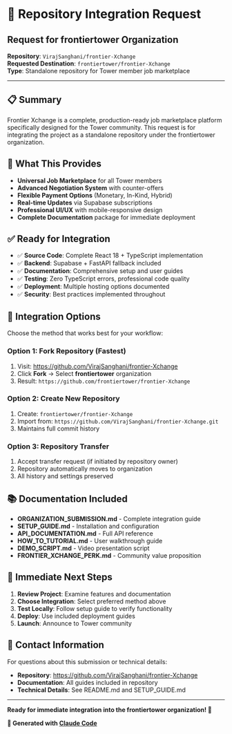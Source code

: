 # 📨 Repository Integration Request

## Request for frontiertower Organization

**Repository**: `VirajSanghani/frontier-Xchange`  
**Requested Destination**: `frontiertower/frontier-Xchange`  
**Type**: Standalone repository for Tower member job marketplace

---

## 📋 Summary

Frontier Xchange is a complete, production-ready job marketplace platform specifically designed for the Tower community. This request is for integrating the project as a standalone repository under the frontiertower organization.

## 🎯 What This Provides

- **Universal Job Marketplace** for all Tower members
- **Advanced Negotiation System** with counter-offers
- **Flexible Payment Options** (Monetary, In-Kind, Hybrid)
- **Real-time Updates** via Supabase subscriptions
- **Professional UI/UX** with mobile-responsive design
- **Complete Documentation** package for immediate deployment

## ✅ Ready for Integration

- ✅ **Source Code**: Complete React 18 + TypeScript implementation
- ✅ **Backend**: Supabase + FastAPI fallback included
- ✅ **Documentation**: Comprehensive setup and user guides
- ✅ **Testing**: Zero TypeScript errors, professional code quality
- ✅ **Deployment**: Multiple hosting options documented
- ✅ **Security**: Best practices implemented throughout

## 🚀 Integration Options

Choose the method that works best for your workflow:

### Option 1: Fork Repository (Fastest)
1. Visit: https://github.com/VirajSanghani/frontier-Xchange
2. Click **Fork** → Select **frontiertower** organization
3. Result: `https://github.com/frontiertower/frontier-Xchange`

### Option 2: Create New Repository
1. Create: `frontiertower/frontier-Xchange`
2. Import from: `https://github.com/VirajSanghani/frontier-Xchange.git`
3. Maintains full commit history

### Option 3: Repository Transfer
1. Accept transfer request (if initiated by repository owner)
2. Repository automatically moves to organization
3. All history and settings preserved

## 📚 Documentation Included

- **ORGANIZATION_SUBMISSION.md** - Complete integration guide
- **SETUP_GUIDE.md** - Installation and configuration
- **API_DOCUMENTATION.md** - Full API reference
- **HOW_TO_TUTORIAL.md** - User walkthrough guide
- **DEMO_SCRIPT.md** - Video presentation script
- **FRONTIER_XCHANGE_PERK.md** - Community value proposition

## 🔧 Immediate Next Steps

1. **Review Project**: Examine features and documentation
2. **Choose Integration**: Select preferred method above  
3. **Test Locally**: Follow setup guide to verify functionality
4. **Deploy**: Use included deployment guides
5. **Launch**: Announce to Tower community

## 💬 Contact Information

For questions about this submission or technical details:

- **Repository**: https://github.com/VirajSanghani/frontier-Xchange
- **Documentation**: All guides included in repository
- **Technical Details**: See README.md and SETUP_GUIDE.md

---

**Ready for immediate integration into the frontiertower organization! 🚀**

**🤖 Generated with [Claude Code](https://claude.ai/code)**